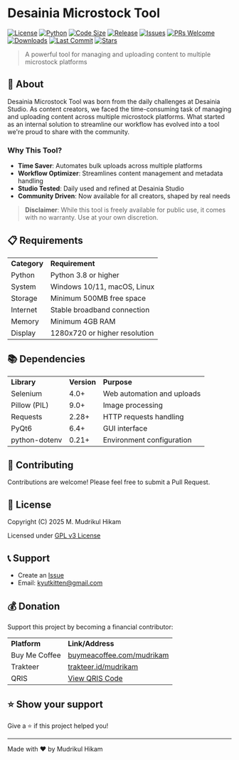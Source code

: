 # Desainia Microstock Tool

[![License](https://img.shields.io/github/license/mudrikam/Desainia-MS-Tool)](LICENSE)
[![Python](https://img.shields.io/badge/python-3.8%2B-blue)](https://www.python.org/)
[![Code Size](https://img.shields.io/github/languages/code-size/mudrikam/Desainia-MS-Tool)](https://github.com/mudrikam/Desainia-MS-Tool)
[![Release](https://img.shields.io/github/v/release/mudrikam/Desainia-MS-Tool?include_prereleases)](https://github.com/mudrikam/Desainia-MS-Tool/releases)
[![Issues](https://img.shields.io/github/issues/mudrikam/Desainia-MS-Tool)](https://github.com/mudrikam/Desainia-MS-Tool/issues)
[![PRs Welcome](https://img.shields.io/badge/PRs-welcome-brightgreen.svg)](CONTRIBUTING.md)
[![Downloads](https://img.shields.io/github/downloads/mudrikam/Desainia-MS-Tool/total)](https://github.com/mudrikam/Desainia-MS-Tool/releases)
[![Last Commit](https://img.shields.io/github/last-commit/mudrikam/Desainia-MS-Tool)](https://github.com/mudrikam/Desainia-MS-Tool/commits/main)
[![Stars](https://img.shields.io/github/stars/mudrikam/Desainia-MS-Tool)](https://github.com/mudrikam/Desainia-MS-Tool/stargazers)

> A powerful tool for managing and uploading content to multiple microstock platforms

## 🎯 About

Desainia Microstock Tool was born from the daily challenges at Desainia Studio. As content creators, we faced the time-consuming task of managing and uploading content across multiple microstock platforms. What started as an internal solution to streamline our workflow has evolved into a tool we're proud to share with the community.

### Why This Tool?

- **Time Saver**: Automates bulk uploads across multiple platforms
- **Workflow Optimizer**: Streamlines content management and metadata handling
- **Studio Tested**: Daily used and refined at Desainia Studio
- **Community Driven**: Now available for all creators, shaped by real needs

> **Disclaimer**: While this tool is freely available for public use, it comes with no warranty. Use at your own discretion.

## 📋 Requirements

<table>
  <tr>
    <td><b>Category</b></td>
    <td><b>Requirement</b></td>
  </tr>
  <tr>
    <td>Python</td>
    <td>Python 3.8 or higher</td>
  </tr>
  <tr>
    <td>System</td>
    <td>Windows 10/11, macOS, Linux</td>
  </tr>
  <tr>
    <td>Storage</td>
    <td>Minimum 500MB free space</td>
  </tr>
  <tr>
    <td>Internet</td>
    <td>Stable broadband connection</td>
  </tr>
  <tr>
    <td>Memory</td>
    <td>Minimum 4GB RAM</td>
  </tr>
  <tr>
    <td>Display</td>
    <td>1280x720 or higher resolution</td>
  </tr>
</table>

## 📚 Dependencies

<table>
  <tr>
    <td><b>Library</b></td>
    <td><b>Version</b></td>
    <td><b>Purpose</b></td>
  </tr>
  <tr>
    <td>Selenium</td>
    <td>4.0+</td>
    <td>Web automation and uploads</td>
  </tr>
  <tr>
    <td>Pillow (PIL)</td>
    <td>9.0+</td>
    <td>Image processing</td>
  </tr>
  <tr>
    <td>Requests</td>
    <td>2.28+</td>
    <td>HTTP requests handling</td>
  </tr>
  <tr>
    <td>PyQt6</td>
    <td>6.4+</td>
    <td>GUI interface</td>
  </tr>
  <tr>
    <td>python-dotenv</td>
    <td>0.21+</td>
    <td>Environment configuration</td>
  </tr>
</table>

## 🤝 Contributing

Contributions are welcome! Please feel free to submit a Pull Request.

## 📝 License

Copyright (C) 2025 M. Mudrikul Hikam

Licensed under [GPL v3 License](./LICENSE.txt)

## 📞 Support

- Create an [Issue](https://github.com/your-username/Desainia-MS-Tool/issues)
- Email: kyutkitten@gmail.com

## 💰 Donation

Support this project by becoming a financial contributor:

<table>
  <tr>
    <td><b>Platform</b></td>
    <td><b>Link/Address</b></td>
  </tr>
  <tr>
    <td>Buy Me Coffee</td>
    <td><a href="https://www.buymeacoffee.com/mudrikam">buymeacoffee.com/mudrikam</a></td>
  </tr>
  <tr>
    <td>Trakteer</td>
    <td><a href="https://trakteer.id/mudrikam">trakteer.id/mudrikam</a></td>
  </tr>
  <tr>
    <td>QRIS</td>
    <td><a href="https://github.com/mudrikam/Desainia-MS-Tool/blob/main/assets/qris.png">View QRIS Code</a></td>
  </tr>
</table>

## ⭐ Show your support

Give a ⭐️ if this project helped you!

---

Made with ❤️ by Mudrikul Hikam
